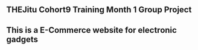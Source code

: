 ## THEJitu Cohort9 Training Month 1 Group Project
## This is a E-Commerce website for electronic gadgets 
